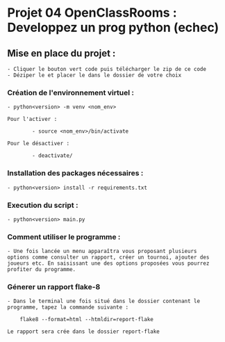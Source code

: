 # Projet 04 OpenClassRooms : Developpez un prog python (echec)

## Mise en place du projet :
    
    - Cliquer le bouton vert code puis télécharger le zip de ce code
    - Déziper le et placer le dans le dossier de votre choix

### Création de l'environnement virtuel :

    - python<version> -m venv <nom_env>

    Pour l'activer :

            - source <nom_env>/bin/activate
    
    Pour le désactiver :

            - deactivate/

### Installation des packages nécessaires :

    - python<version> install -r requirements.txt

### Execution du script :

    - python<version> main.py

### Comment utiliser le programme :

    - Une fois lancée un menu apparaîtra vous proposant plusieurs
    options comme consulter un rapport, créer un tournoi, ajouter des 
    joueurs etc. En saisissant une des options proposées vous pourrez
    profiter du programme.

### Génerer un rapport flake-8

    - Dans le terminal une fois situé dans le dossier contenant le
    programme, tapez la commande suivante :

        flake8 --format=html --htmldir=report-flake

    Le rapport sera crée dans le dossier report-flake